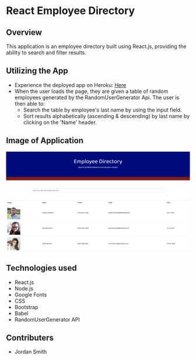 # React Employee Directory

## Overview

This application is an employee directory built using React.js, providing the ability to search and filter results. 

## Utilizing the App

- Experience the deployed app on Heroku: [Here](https://emp-dir-jsmithxyz.herokuapp.com/ "Here")
- When the user loads the page, they are given a table of random employees generated by the RandomUserGenerator Api. The user is then able to:
  - Search the table by employee's last name by using the input field.
  - Sort results alphabetically (ascending & descending) by last name by clicking on the 'Name' header.

## Image of Application

![homepage](./demoEmpDir.png "homepage")

## Technologies used

- React.js
- Node.js
- Google Fonts
- CSS
- Bootstrap
- Babel
- RandomUserGenerator API

## Contributers

- Jordan Smith